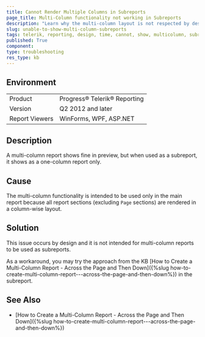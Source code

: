 ```yaml
---
title: Cannot Render Multiple Columns in Subreports
page_title: Multi-Column functionality not working in Subreports
description: "Learn why the multi-column layout is not respected by design in the SubReport items in Telerik Reporting."
slug: unable-to-show-multi-column-subreports
tags: telerik, reporting, design, time, cannot, show, multicolumn, subreports
published: True
component: 
type: troubleshooting
res_type: kb
---
```


## Environment

<table>
	<tbody>
		<tr>
			<td>Product</td>
			<td>Progress® Telerik® Reporting</td>
		</tr>
		<tr>
			<td>Version</td>
			<td>Q2 2012 and later</td>
		</tr>
		<tr>
			<td>Report Viewers</td>
			<td>WinForms, WPF, ASP.NET</td>
		</tr>
	</tbody>
</table>

## Description

A multi-column report shows fine in preview, but when used as a subreport, it shows as a one-column report only.

## Cause

The multi-column functionality is intended to be used only in the main report because all report sections (excluding `Page` sections) are rendered in a column-wise layout.

## Solution

This issue occurs by design and it is not intended for multi-column reports to be used as subreports.

As a workaround, you may try the approach from the KB [How to Create a Multi-Column Report - Across the Page and Then Down]({%slug how-to-create-multi-column-report---across-the-page-and-then-down%}) in the subreport.

## See Also

* [How to Create a Multi-Column Report - Across the Page and Then Down]({%slug how-to-create-multi-column-report---across-the-page-and-then-down%})
